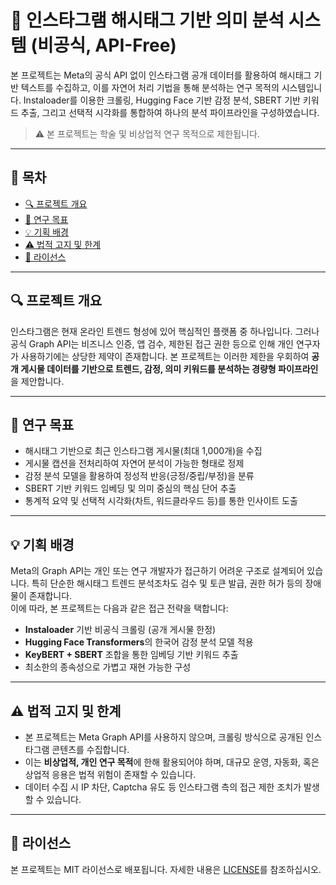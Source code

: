 
# 📘 인스타그램 해시태그 기반 의미 분석 시스템 (비공식, API-Free)

본 프로젝트는 Meta의 공식 API 없이 인스타그램 공개 데이터를 활용하여 해시태그 기반 텍스트를 수집하고, 이를 자연어 처리 기법을 통해 분석하는 연구 목적의 시스템입니다. Instaloader를 이용한 크롤링, Hugging Face 기반 감정 분석, SBERT 기반 키워드 추출, 그리고 선택적 시각화를 통합하여 하나의 분석 파이프라인을 구성하였습니다.

> ⚠️ 본 프로젝트는 학술 및 비상업적 연구 목적으로 제한됩니다.

---

## 🧭 목차

- [🔍 프로젝트 개요](#-프로젝트-개요)
- [🎯 연구 목표](#-연구-목표)
- [💡 기획 배경](#-기획-배경)
- [⚠️ 법적 고지 및 한계](#-법적-고지-및-한계)
- [📜 라이선스](#-라이선스)

---

## 🔍 프로젝트 개요

인스타그램은 현재 온라인 트렌드 형성에 있어 핵심적인 플랫폼 중 하나입니다. 그러나 공식 Graph API는 비즈니스 인증, 앱 검수, 제한된 접근 권한 등으로 인해 개인 연구자가 사용하기에는 상당한 제약이 존재합니다. 본 프로젝트는 이러한 제한을 우회하여 **공개 게시물 데이터를 기반으로 트렌드, 감정, 의미 키워드를 분석하는 경량형 파이프라인**을 제안합니다.

---

## 🎯 연구 목표

- 해시태그 기반으로 최근 인스타그램 게시물(최대 1,000개)을 수집
- 게시물 캡션을 전처리하여 자연어 분석이 가능한 형태로 정제
- 감정 분석 모델을 활용하여 정성적 반응(긍정/중립/부정)을 분류
- SBERT 기반 키워드 임베딩 및 의미 중심의 핵심 단어 추출
- 통계적 요약 및 선택적 시각화(차트, 워드클라우드 등)를 통한 인사이트 도출

---

## 💡 기획 배경

Meta의 Graph API는 개인 또는 연구 개발자가 접근하기 어려운 구조로 설계되어 있습니다. 특히 단순한 해시태그 트렌드 분석조차도 검수 및 토큰 발급, 권한 허가 등의 장애물이 존재합니다.  
이에 따라, 본 프로젝트는 다음과 같은 접근 전략을 택합니다:

- **Instaloader** 기반 비공식 크롤링 (공개 게시물 한정)
- **Hugging Face Transformers**의 한국어 감정 분석 모델 적용
- **KeyBERT + SBERT** 조합을 통한 임베딩 기반 키워드 추출
- 최소한의 종속성으로 가볍고 재현 가능한 구성

---

## ⚠️ 법적 고지 및 한계

- 본 프로젝트는 Meta Graph API를 사용하지 않으며, 크롤링 방식으로 공개된 인스타그램 콘텐츠를 수집합니다.
- 이는 **비상업적, 개인 연구 목적**에 한해 활용되어야 하며, 대규모 운영, 자동화, 혹은 상업적 응용은 법적 위험이 존재할 수 있습니다.
- 데이터 수집 시 IP 차단, Captcha 유도 등 인스타그램 측의 접근 제한 조치가 발생할 수 있습니다.

---

## 📜 라이선스

본 프로젝트는 MIT 라이선스로 배포됩니다. 자세한 내용은 [LICENSE](./LICENSE)를 참조하십시오.
